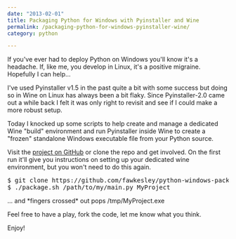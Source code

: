 ```yaml
---
date: "2013-02-01"
title: Packaging Python for Windows with Pyinstaller and Wine
permalink: /packaging-python-for-windows-pyinstaller-wine/
category: python

---
```

If you've ever had to deploy Python on Windows you'll know it's a headache. If, like me, you develop in Linux, it's a positive migraine. Hopefully I can help...

I've used Pyinstaller v1.5 in the past quite a bit with some success but doing so in Wine on Linux has always been a bit flaky. Since Pyinstaller-2.0 came out a while back I felt it was only right to revisit and see if I could make a more robust setup.

Today I knocked up some scripts to help create and manage a dedicated Wine "build" environment and run Pyinstaller inside Wine to create a "frozen" standalone Windows executable file from your Python source.

Visit the <a title="GitHub" href="https://github.com/fawkesley/python-windows-packager" target="_blank">project on GitHub</a> or clone the repo and get involved. On the first run it'll give you instructions on setting up your dedicated wine environment, but you won't need to do this again.

<pre>$ git clone https://github.com/fawkesley/python-windows-packager
$ ./package.sh /path/to/my/main.py MyProject</pre>

... and \*fingers crossed\* out pops /tmp/MyProject.exe

Feel free to have a play, fork the code, let me know what you think.

Enjoy!
